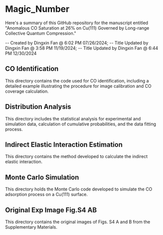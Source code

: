 # Magic_Number
Here's a summary of this GitHub repository for the manuscript entitled "Anomalous CO Saturation at 26% on Cu(111) Governed by Long-range Collective Quantum Compression."

-- Created by Dingxin Fan @ 6:02 PM 07/26/2024;
-- Title Updated by Dingxin Fan @ 3:58 PM 11/19/2024;
-- Title Updated by Dingxin Fan @ 6:44 PM 12/30/2024

## CO Identification
This directory contains the code used for CO identification, including a detailed example illustrating the procedure for image calibration and CO coverage calculation.

## Distribution Analysis
This directory includes the statistical analysis for experimental and simulation data, calculation of cumulative probabilities, and the data fitting process.

## Indirect Elastic Interaction Estimation
This directory contains the method developed to calculate the indirect elastic interaction.

## Monte Carlo Simulation
This directory holds the Monte Carlo code developed to simulate the CO adsorption process on a Cu(111) surface.

## Original Exp Image Fig.S4 AB
This directory contains the original images of Figs. S4 A and B from the Supplementary Materials.
